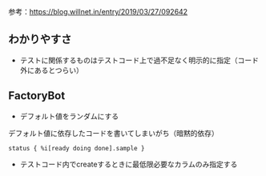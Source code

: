 参考：https://blog.willnet.in/entry/2019/03/27/092642

## わかりやすさ
- テストに関係するものはテストコード上で過不足なく明示的に指定（コード外にあるとつらい）

## FactoryBot
- デフォルト値をランダムにする

デフォルト値に依存したコードを書いてしまいがち（暗黙的依存）

```status { %i[ready doing done].sample }```

- テストコード内でcreateするときに最低限必要なカラムのみ指定する
